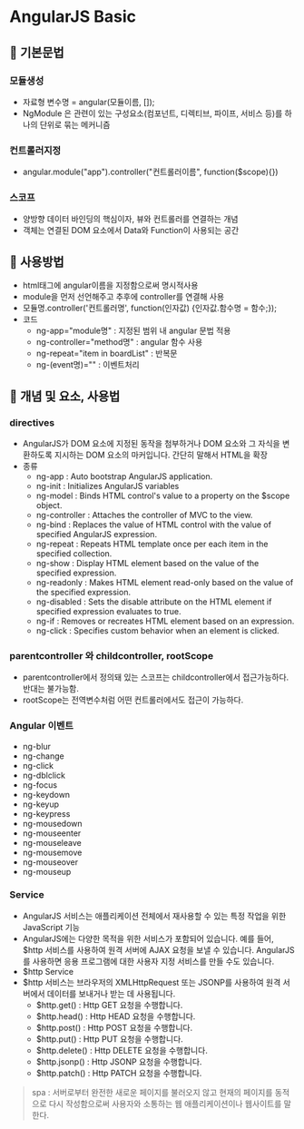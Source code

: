 # AngularJS Basic

## 📌 기본문법

### 모듈생성
- 자료형 변수명 = angular(모듈이름, []);
- NgModule 은 관련이 있는 구성요소(컴포넌트, 디렉티브, 파이프, 서비스 등)를 하나의 단위로 묶는 메커니즘
### 컨트롤러지정
- angular.module("app").controller("컨트롤러이름", function($scope){})

### 스코프
- 양방향 데이터 바인딩의 핵심이자, 뷰와 컨트롤러를 연결하는 개념
- 객체는 연결된 DOM 요소에서 Data와 Function이 사용되는 공간

## 📌 사용방법

- html태그에 angular이름을 지정함으로써 명시적사용
- module을 먼저 선언해주고 추후에 controller를 연결해 사용
- 모듈명.controller('컨트롤러명', function(인자값) {인자값.함수명 = 함수;});
- 코드
    - ng-app="module명" : 지정된 범위 내 angular 문법 적용
	- ng-controller="method명" : angular 함수 사용
	- ng-repeat="item in boardList" : 반복문
	- ng-(event명)="" : 이벤트처리

## 📌 개념 및 요소, 사용법

### directives 
- AngularJS가 DOM 요소에 지정된 동작을 첨부하거나 DOM 요소와 그 자식을 변환하도록 지시하는 DOM 요소의 마커입니다. 간단히 말해서 HTML을 확장
-  종류
    - ng-app : Auto bootstrap AngularJS application.
    - ng-init : Initializes AngularJS variables
    - ng-model : Binds HTML control's value to a property on the $scope object.
    - ng-controller : Attaches the controller of MVC to the view.
    - ng-bind : Replaces the value of HTML control with the value of specified AngularJS expression.
    - ng-repeat	: Repeats HTML template once per each item in the specified collection.
    - ng-show : Display HTML element based on the value of the specified expression.
    - ng-readonly : Makes HTML element read-only based on the value of the specified expression.
    - ng-disabled : Sets the disable attribute on the HTML element if specified expression evaluates to true.
    - ng-if	: Removes or recreates HTML element based on an expression.
    - ng-click : Specifies custom behavior when an element is clicked.
### parentcontroller 와 childcontroller, rootScope
- parentcontroller에서 정의돼 있는 스코프는 childcontroller에서 접근가능하다. 
    반대는 불가능함.
- rootScope는 전역변수처럼 어떤 컨트롤러에서도 접근이 가능하다.
### Angular 이벤트
- ng-blur
- ng-change
- ng-click
- ng-dblclick
- ng-focus
- ng-keydown
- ng-keyup
- ng-keypress
- ng-mousedown
- ng-mouseenter
- ng-mouseleave
- ng-mousemove
- ng-mouseover
- ng-mouseup
### Service
- AngularJS 서비스는 애플리케이션 전체에서 재사용할 수 있는 특정 작업을 위한 JavaScript 기능
- AngularJS에는 다양한 목적을 위한 서비스가 포함되어 있습니다. 예를 들어, $http 서비스를 사용하여 원격 서버에 AJAX 요청을 보낼 수 있습니다. AngularJS를 사용하면 응용 프로그램에 대한 사용자 지정 서비스를 만들 수도 있습니다.
- $http Service
- $http 서비스는 브라우저의 XMLHttpRequest 또는 JSONP를 사용하여 원격 서버에서 데이터를 보내거나 받는 데 사용됩니다.
    - $http.get() : Http GET 요청을 수행합니다.
    - $http.head() : Http HEAD 요청을 수행합니다.
    - $http.post() : Http POST 요청을 수행합니다.
    - $http.put() : Http PUT 요청을 수행합니다.
    - $http.delete() : Http DELETE 요청을 수행합니다.
    - $http.jsonp()	: Http JSONP 요청을 수행합니다.
    - $http.patch()	: Http PATCH 요청을 수행합니다.
        






> spa : 서버로부터 완전한 새로운 페이지를 불러오지 않고 현재의 페이지를 동적으로 다시 작성함으로써 사용자와 소통하는 웹 애플리케이션이나 웹사이트를 말한다.





